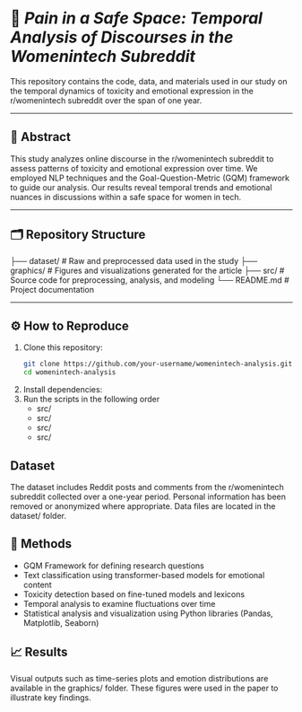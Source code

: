 # 🧵 *Pain in a Safe Space: Temporal Analysis of Discourses in the Womenintech Subreddit*

This repository contains the code, data, and materials used in our study on the temporal dynamics of toxicity and emotional expression in the r/womenintech subreddit over the span of one year.

---

## 📄 Abstract

This study analyzes online discourse in the r/womenintech subreddit to assess patterns of toxicity and emotional expression over time. We employed NLP techniques and the Goal-Question-Metric (GQM) framework to guide our analysis. Our results reveal temporal trends and emotional nuances in discussions within a safe space for women in tech.

---

## 🗂️ Repository Structure
├── dataset/ # Raw and preprocessed data used in the study
├── graphics/ # Figures and visualizations generated for the article
├── src/ # Source code for preprocessing, analysis, and modeling
└── README.md # Project documentation

---

## ⚙️ How to Reproduce

1. Clone this repository:
   ```bash
   git clone https://github.com/your-username/womenintech-analysis.git
   cd womenintech-analysis


  2. Install dependencies:
  3. Run the scripts in the following order
     * src/
     * src/
     * src/
     * src/

## Dataset
The dataset includes Reddit posts and comments from the r/womenintech subreddit collected over a one-year period. Personal information has been removed or anonymized where appropriate. Data files are located in the dataset/ folder.

## 🧪 Methods
* GQM Framework for defining research questions
* Text classification using transformer-based models for emotional content
* Toxicity detection based on fine-tuned models and lexicons
* Temporal analysis to examine fluctuations over time
* Statistical analysis and visualization using Python libraries (Pandas, Matplotlib, Seaborn)


## 📈 Results
Visual outputs such as time-series plots and emotion distributions are available in the graphics/ folder. These figures were used in the paper to illustrate key findings.
